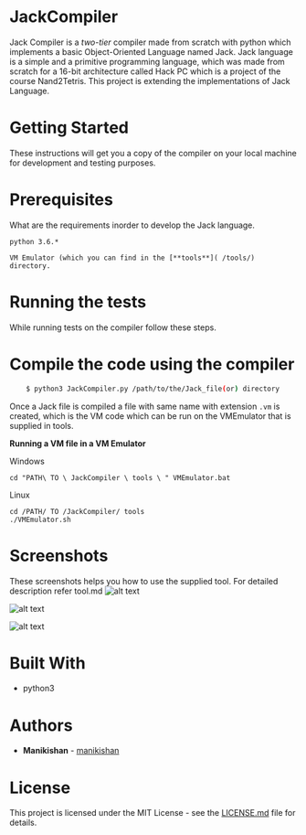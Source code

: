 # JackCompiler
  Jack Compiler is a *two-tier* compiler made from scratch with python which implements a basic Object-Oriented Language named Jack. Jack language is a simple and a primitive programming language, which was made from scratch for a 16-bit architecture called Hack PC which is a project of the course Nand2Tetris. This project is extending the implementations of Jack Language.

# Getting Started
  These instructions will get you a copy of the compiler on your local machine for development and testing purposes.

# Prerequisites
  What are the requirements inorder to develop the Jack language.

`python 3.6.*`

`VM Emulator (which you can find in the [**tools**]( /tools/) directory.`

# Running the tests

  While running tests on the compiler follow these steps.

# Compile the code using the compiler

  ``` bash
      $ python3 JackCompiler.py /path/to/the/Jack_file(or) directory
  ```

  Once a Jack file is compiled a file with same name with extension `.vm` is created, which is the VM code
  which can be run on the VMEmulator that is supplied in tools.
  
  **Running a VM file in a VM Emulator**
  
   Windows
  
    cd "PATH\ TO \ JackCompiler \ tools \ " VMEmulator.bat
  
   Linux
  
    
    cd /PATH/ TO /JackCompiler/ tools
    ./VMEmulator.sh
    
  # Screenshots
   These screenshots helps you how to use the supplied tool. For detailed description refer tool.md
   ![alt text](https://github.com/manikishan/JackCompiler/blob/master/misc/screenshots/Screenshot%20from%202018-11-15%2001-37-05.png "SS 1")
   
   
   
   
   ![alt text](https://github.com/manikishan/JackCompiler/blob/master/misc/screenshots/Screenshot%20from%202018-11-15%2001-37-21.png "SS 2")
   
   
   
  ![alt text](https://github.com/manikishan/JackCompiler/blob/master/misc/screenshots/Screenshot%20from%202018-11-15%2001-37-45.png "SS 3")
   
 # Built With
   - python3
   
 # Authors 
  - **Manikishan** - [manikishan](https://githib.com/manikishan)
  
 # License
 This project is licensed under the MIT License - see the [LICENSE.md](/LICENSE.md) file for details.
 
 
